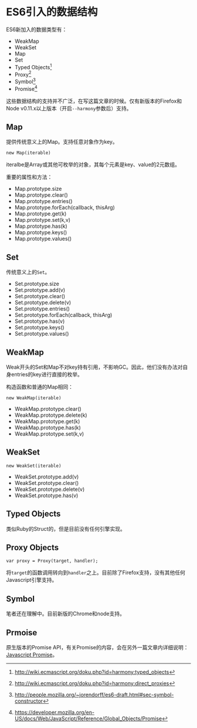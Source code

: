 # ES6引入的数据结构

ES6新加入的数据类型有：

* WeakMap
* WeakSet
* Map
* Set
* Typed Objects[^1]
* Proxy[^2]
* Symbol[^3]
* Promise[^4]

这些数据结构的支持并不广泛，在写这篇文章的时候。仅有新版本的Firefox和Node v0.11.x以上版本（开启`--harmony`参数后）支持。

## Map

提供传统意义上的Map。支持任意对象作为key。

`new Map(iterable)`

iteralbe是Array或其他可枚举的对象，其每个元素是key、value的2元数组。

重要的属性和方法：

* Map.prototype.size
* Map.prototype.clear()
* Map.prototype.entries()
* Map.prototype.forEach(callback, thisArg)
* Map.prototype.get(k)
* Map.prototype.set(k,v)
* Map.prototype.has(k)
* Map.prototype.keys()
* Map.prototype.values()

## Set

传统意义上的`Set`。

* Set.prototype.size
* Set.prototype.add(v)
* Set.prototype.clear()
* Set.prototype.delete(v)
* Set.prototype.entries()
* Set.prototype.forEach(callback, thisArg)
* Set.prototype.has(v)
* Set.prototype.keys()
* Set.prototype.values()


## WeakMap

Weak开头的Set和Map不对key持有引用，不影响GC。因此，他们没有办法对自身entries的key进行直接的枚举。

构造函数和普通的Map相同：

`new WeakMap(iterable)`


* WeakMap.prototype.clear()
* WeakMap.prototype.delete(k)
* WeakMap.prototype.get(k)
* WeakMap.prototype.has(k)
* WeakMap.prototype.set(k,v)

## WeakSet

`new WeakSet(iterable)`

* WeakSet.prototype.add(v)
* WeakSet.prototype.clear()
* WeakSet.prototype.delete(v)
* WeakSet.prototype.has(v)


## Typed Objects

类似Ruby的Struct的，但是目前没有任何引擎实现。

## Proxy Objects

```
var proxy = Proxy(target, handler);
```

将`target`的函数调用转向到`handler`之上。目前除了Firefox支持，没有其他任何Javascript引擎支持。

## Symbol

笔者还在理解中。目前新版的Chrome和node支持。

[^1]: http://wiki.ecmascript.org/doku.php?id=harmony:typed_objects
[^2]: http://wiki.ecmascript.org/doku.php?id=harmony:direct_proxies
[^3]: http://people.mozilla.org/~jorendorff/es6-draft.html#sec-symbol-constructor
[^4]: https://developer.mozilla.org/en-US/docs/Web/JavaScript/Reference/Global_Objects/Promise

## Prmoise

原生版本的Promise API，有关Promise的内容，会在另外一篇文章内详细说明： [Javascript Promise](../../Functional_Javascript/Javascript_Promise.md)。